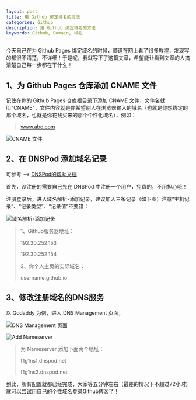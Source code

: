```yaml
---
layout: post
title: 用 Github 绑定域名的方法
categories: Github
description: 用 Github 绑定域名的方法
keywords: Github, Domain, 域名
---
```

今天自己在为 Github Pages 绑定域名的时候，顺道在网上看了很多教程，发现写的都很不清楚，不详细！于是呢，我就写下了这篇文章，希望能让看到文章的人搞清楚自己每一步都在干什么！

## 1、为 Github Pages 仓库添加 CNAME 文件

记住在你的 Github Pages 仓库根目录下添加 CNAME 文件，文件名就叫"CNAME"，文件内容就是你希望别人在浏览器输入的域名（也就是你想绑定的那个域名，也就是你花钱买来的那个个性化域名），例如：

> www.abc.com

![CNAME 文件](http://upload-images.jianshu.io/upload_images/2946710-3b08f6388a5ddcd7?imageMogr2/auto-orient/strip%7CimageView2/2/w/1240)
<!--more-->
## 2、在 DNSPod 添加域名记录

可参考 --> [DNSPod的帮助文档](https://www.dnspod.cn/Support)

首先，没注册的需要自己先在 DNSPod 中注册一个用户，免费的，不用担心哦！

注册登录后，进入域名解析-添加记录，建议加入三条记录（如下图）注意“主机记录”、“记录类型”、“记录值”不要错：

![域名解析-添加记录](http://upload-images.jianshu.io/upload_images/2946710-bf577c5e41033f5a?imageMogr2/auto-orient/strip%7CimageView2/2/w/1240)

> 1、Github服务器地址：
> 
> 192.30.252.153
> 
> 192.30.252.154
> 
> 2、你个人主页的实际域名：
> 
> username.github.io

## 3、修改注册域名的DNS服务

以 Godaddy 为例，进入 DNS Management 页面，

![DNS Management 页面](http://upload-images.jianshu.io/upload_images/2946710-2688436dddf3bd58?imageMogr2/auto-orient/strip%7CimageView2/2/w/1240)

![Add Nameserver](http://upload-images.jianshu.io/upload_images/2946710-8ce15d69f8f0146d?imageMogr2/auto-orient/strip%7CimageView2/2/w/1240)

> 为 Nameserver 添加下面两个地址：
> 
> f1g1ns1.dnspod.net
> 
> f1g1ns2.dnspod.net

到此，所有配置就都已经完成，大家等五分钟左右（最差的情况下不超过72小时）就可以尝试用自己的个性域名登录Github博客了！
